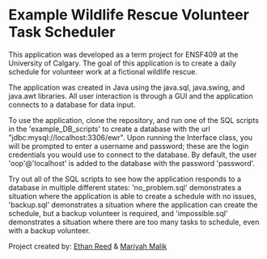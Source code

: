 # Example Wildlife Rescue Volunteer Task Scheduler

This application was developed as a term project for ENSF409 at the University of Calgary.
The goal of this application is to create a daily schedule for volunteer work at a
fictional wildlife rescue.

The application was created in Java using the java.sql, java.swing, and java.awt libraries.
All user interaction is through a GUI and the application connects to a database for
data input.

To use the application, clone the repository, and run one of the SQL scripts in the
'example_DB_scripts' to create a database with the url "jdbc:mysql://localhost:3306/ewr".
Upon running the Interface class, you will be prompted to enter a username and password;
these are the login credentials you would use to connect to the database. By default, 
the user 'oop'@'localhost' is added to the database with the password 'password'.

Try out all of the SQL scripts to see how the application responds to a database in
multiple different states: 'no_problem.sql' demonstrates a situation where the
application is able to create a schedule with no issues, 'backup.sql' demonstrates
a situation where the application can create the schedule, but a backup volunteer
is required, and 'impossible.sql' demonstrates a situation where there are too
many tasks to schedule, even with a backup volunteer.

Project created by: [Ethan Reed](https://github.com/E-Papyrus) & [Mariyah Malik](https://github.com/mariyahmalik)
